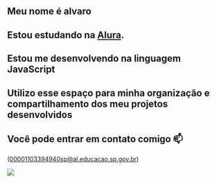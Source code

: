 ## Meu nome é alvaro

## Estou estudando na [Alura](https://alura.com/).
## Estou me desenvolvendo na linguagem JavaScript
## Utilizo esse espaço para minha organização e compartilhamento dos meu projetos desenvolvidos

## Você pode entrar em contato comigo 📫
(00001103394940sp@al.educacao.sp.gov.br)


![](https://media.tenor.com/1hUOcazVgDEAAAAi/rotating-banana-banana.gif)
